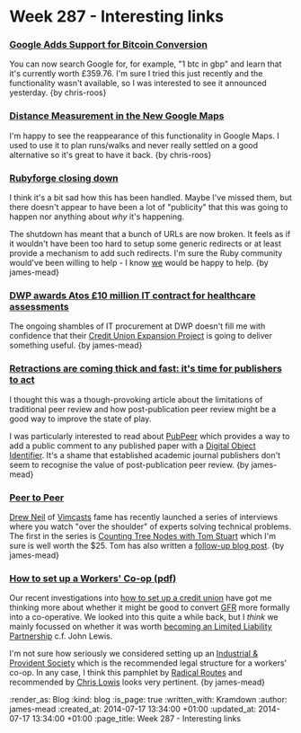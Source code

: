 Week 287 - Interesting links
============================

### [Google Adds Support for Bitcoin Conversion](http://googlesystem.blogspot.co.uk/2014/07/google-adds-support-for-bitcoin.html)

You can now search Google for, for example, "1 btc in gbp" and learn that it's currently worth £359.76. I'm sure I tried this just recently and the functionality wasn't available, so I was interested to see it announced yesterday. {by chris-roos}


### [Distance Measurement in the New Google Maps](http://googlesystem.blogspot.co.uk/2014/07/distance-measurement-in-new-google-maps.html)

I'm happy to see the reappearance of this functionality in Google Maps. I used to use it to plan runs/walks and never really settled on a good alternative so it's great to have it back. {by chris-roos}


### [Rubyforge closing down](https://twitter.com/evanphx/status/399552820380053505)

I think it's a bit sad how this has been handled. Maybe I've missed them, but there doesn't appear to have been a lot of "publicity" that this was going to happen nor anything about _why_ it's happening.

The shutdown has meant that a bunch of URLs are now broken. It feels as if it wouldn't have been too hard to setup some generic redirects or at least provide a mechanism to add such redirects. I'm sure the Ruby community would've been willing to help - I know [we](/) would be happy to help. {by james-mead}


### [DWP awards Atos £10 million IT contract for healthcare assessments](http://www.computerworlduk.com/news/public-sector/3530443/dwp-awards-atos-10-million-it-contract-for-healthcare-assessments/)

The ongoing shambles of IT procurement at DWP doesn't fill me with confidence that their [Credit Union Expansion Project](https://github.com/freerange/bank/wiki/Credit-Union-Expansion-Project) is going to deliver something useful. {by james-mead}


### [Retractions are coming thick and fast: it's time for publishers to act](http://www.theguardian.com/science/blog/2014/jul/14/retractions-journal-publishers-scientific-papers-peer-review)

I thought this was a though-provoking article about the limitations of traditional peer review and how post-publication peer review might be a good way to improve the state of play.

I was particularly interested to read about [PubPeer](https://pubpeer.com/) which provides a way to add a public comment to any published paper with a [Digital Object Identifier](http://en.wikipedia.org/wiki/Digital_object_identifier). It's a shame that established academic journal publishers don't seem to recognise the value of post-publication peer review. {by james-mead}


### [Peer to Peer](http://peertopeer.io/)

[Drew Neil](http://drewneil.com/) of [Vimcasts](http://vimcasts.org/) fame has recently launched a series of interviews where you watch "over the shoulder" of experts solving technical problems. The first in the series is [Counting Tree Nodes with Tom Stuart](http://peertopeer.io/videos/1-tom-stuart/) which I'm sure is well worth the $25. Tom has also written a [follow-up blog post](http://codon.com/notes-on-counting-tree-nodes). {by james-mead}


### [How to set up a Workers' Co-op (pdf)](http://www.radicalroutes.org.uk/publicdownloads/setupaworkerscoop-lowres.pdf)

Our recent investigations into [how to set up a credit union](http://gofreerange.com/project-credit-union-day-1) have got me thinking more about whether it might be good to convert [GFR](/) more formally into a co-operative. We looked into this quite a while back, but I _think_ we mainly focussed on whether it was worth [becoming an Limited Liability Partnership](/week-165#to-llp-or-not-to-llp) c.f. John Lewis.

I'm not sure how seriously we considered setting up an [Industrial & Provident Society](http://en.wikipedia.org/wiki/Industrial_and_provident_society) which is the recommended legal structure for a workers' co-op. In any case, I think this pamphlet by [Radical Routes](http://www.radicalroutes.org.uk/) and recommended by [Chris Lowis](http://chrislowis.co.uk) looks very pertinent. {by james-mead}


:render_as: Blog
:kind: blog
:is_page: true
:written_with: Kramdown
:author: james-mead
:created_at: 2014-07-17 13:34:00 +01:00
:updated_at: 2014-07-17 13:34:00 +01:00
:page_title: Week 287 - Interesting links
